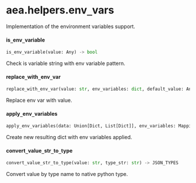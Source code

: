 <a name="aea.helpers.env_vars"></a>
# aea.helpers.env`_`vars

Implementation of the environment variables support.

<a name="aea.helpers.env_vars.is_env_variable"></a>
#### is`_`env`_`variable

```python
is_env_variable(value: Any) -> bool
```

Check is variable string with env variable pattern.

<a name="aea.helpers.env_vars.replace_with_env_var"></a>
#### replace`_`with`_`env`_`var

```python
replace_with_env_var(value: str, env_variables: dict, default_value: Any = NotSet) -> JSON_TYPES
```

Replace env var with value.

<a name="aea.helpers.env_vars.apply_env_variables"></a>
#### apply`_`env`_`variables

```python
apply_env_variables(data: Union[Dict, List[Dict]], env_variables: Mapping[str, Any], default_value: Any = NotSet) -> JSON_TYPES
```

Create new resulting dict with env variables applied.

<a name="aea.helpers.env_vars.convert_value_str_to_type"></a>
#### convert`_`value`_`str`_`to`_`type

```python
convert_value_str_to_type(value: str, type_str: str) -> JSON_TYPES
```

Convert value by type name to native python type.


